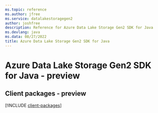 ```yaml
---
ms.topic: reference
ms.author: jfree
ms.service: datalakestoragegen2
author: joshfree
description: Reference for Azure Data Lake Storage Gen2 SDK for Java
ms.devlang: java
ms.data: 08/27/2022
title: Azure Data Lake Storage Gen2 SDK for Java
---
```

# Azure Data Lake Storage Gen2 SDK for Java - preview

## Client packages - preview
[!INCLUDE [client-packages](data-lake-storage-gen2-client-index.md)]
